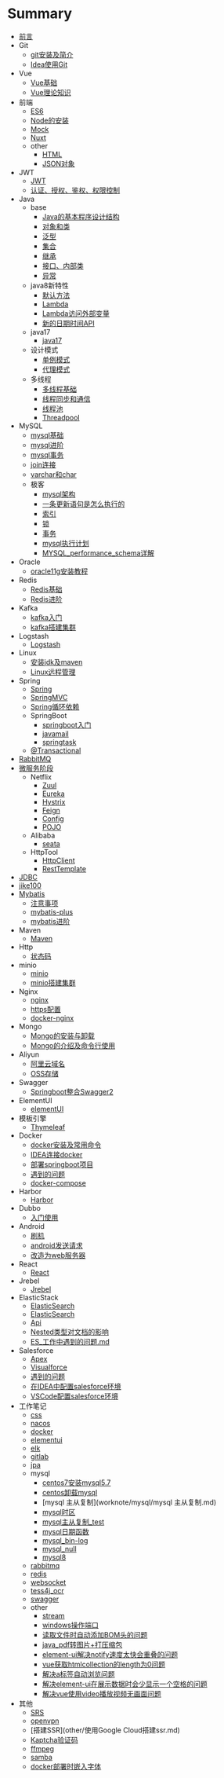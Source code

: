 # Summary

* [前言](README.md)
* Git
    * [git安装及简介](git/Git.md)
    * [Idea使用Git](git/Idea中使用Git.md)
* Vue
    * [Vue基础](vue/Vue.md)
    * [Vue理论知识](vue/vue理论知识.md)  
* 前端
    * [ES6](frontend/es6/es6.md)
    * [Node的安装](frontend/node/node.md)
    * [Mock](frontend/mock/mock.md)
    * [Nuxt](frontend/nuxt/nuxt.md)
    * other
       * [HTML](frontend/other/html.md)
       * [JSON对象](frontend/other/JSON对象的两个方法.md)
* JWT
    * [JWT](jwt/JWT.md)
    * [认证、授权、鉴权、权限控制](jwt/认证、授权、鉴权、权限控制.md)
* Java
    * base
        * [Java的基本程序设计结构](java/base/Java的基本程序设计结构.md)
        * [对象和类](java/base/对象和类.md)
        * [泛型](java/base/泛型.md)
        * [集合](java/base/集合.md)
        * [继承](java/base/继承.md)
        * [接口、内部类](java/base/接口、内部类.md)
        * [异常](java/base/异常.md)
    * java8新特性
        * [默认方法](java/java8new_feature/默认方法.md)
        * [Lambda](java/java8new_feature/Lambda.md)
        * [Lambda访问外部变量](java/java8new_feature/Lambda访问外部变量.md)
        * [新的日期时间API](java/java8new_feature/日期时间API.md)
    * java17
        * [java17](java/jdk17/jdk17.md)        
    * 设计模式
        * [单例模式](java/pattern/singleton.md)
        * [代理模式](java/pattern/proxy.md)
    * 多线程
        * [多线程基础](java/thread/多线程入门.md)
        * [线程同步和通信](java/thread/线程同步和通信.md)
        * [线程池](java/thread/线程池.md)
        * [Threadpool](java/thread/threadpool/threadpool.md)
* MySQL
    * [mysql基础](mysql/mysql基础.md)
    * [mysql进阶](mysql/mysql进阶.md)
    * [mysql事务](mysql/mysql事务.md)
    * [join连接](mysql/join.md)
    * [varchar和char](mysql/varchar和char.md)
    * 极客
        * [mysql架构](mysql/jike/mysql架构/mysql架构.md)
        * [一条更新语句是怎么执行的](mysql/jike/一条更新语句是怎么执行的/一条更新语句是怎么执行的.md)
        * [索引](mysql/jike/suoyin/suoyin.md)
        * [锁](mysql/jike/suo/mysql_全局锁_表锁_行锁.md)
        * [事务](mysql/jike/事务/事务.md)
        * [mysql执行计划](mysql/jike/xn/mysql执行计划.md)
        * [MYSQL_performance_schema详解](mysql/jike/xn/MYSQL_performance_schema详解.md)
* Oracle
    * [oracle11g安装教程](oracle/oracle_install.md)         
* Redis
    * [Redis基础](redis/redis.md)    
    * [Redis进阶](redis/redis高级.md)
* Kafka
    * [kafka入门](kafka/kafka入门.md)
    * [kafka搭建集群](kafka/kafka搭建集群.md)
* Logstash
    * [Logstash](logstash/logstash技术分享.md)       
* Linux
    * [安装jdk及maven](linux/Linux环境下安装jdk和maven.md)
    * [Linux远程管理](linux/Linux远程管理.md)
* Spring
    * [Spring](spring/spring.md)
    * [SpringMVC](spring/SpringMVC.md)
    * [Spring循环依赖](spring/spring循环依赖.md)
    * SpringBoot
        * [springboot入门](spring/SpringBoot.md)
        * [javamail](boot_integration/javamail.md)
        * [springtask](boot_integration/springtask.md)
    * [@Transactional](spring/transactional/@Transactional.md) 
* [RabbitMQ](rabbitmq/rabbitmq.md)
* [微服务阶段](microservice/微服务概述.md)
    * Netflix
        * [Zuul](microservice/netflix/Zuul.md)
        * [Eureka](microservice/netflix/eureka/eureka.md)
        * [Hystrix](microservice/netflix/Hystrix.md)
        * [Feign](microservice/netflix/Feign.md)
        * [Config](microservice/netflix/SpringCloudConfig.md)
        * [POJO](microservice/netflix/POJO依赖.md)    
    * Alibaba
        * [seata](microservice/alibaba/seata_nacos/seata结合nacos使用.md)
    * HttpTool
        * [HttpClient](httptool/HttpClient.md)
        * [RestTemplate](httptool/RestTemplate.md)
* [JDBC](jdbc/jdbc.md) 
* [jike100](jike100/jike100.md) 
* [Mybatis](mybatis/mybatis.md)
    * [注意事项](mybatis/注意事项.md)
    * [mybatis-plus](mybatis/mybatis-plus.md)
    * [mybatis进阶](mybatis/mybatis_advance.md)
* Maven
    * [Maven](maven/maven.md)
* Http    
    * [状态码](http/状态码.md)
* minio
    * [minio](minio/minio.md)
    * [minio搭建集群](minio/minio搭建集群.md)    
* Nginx
    * [nginx](nginx/nginx.md)   
    * [https配置](nginx/https配置.md) 
    * [docker-nginx](nginx/docker-nginx.md)      
* Mongo
    * [Mongo的安装与卸载](mongodb/Mongo的安装与卸载.md)
    * [Mongo的介绍及命令行使用](mongodb/Mongo介绍及命令行使用.md)
* Aliyun
    * [阿里云域名](aliyun/阿里云域名.md)
    * [OSS存储](aliyun/OSS存储.md)
* Swagger
    * [Springboot整合Swagger2](swagger/SpringBoot整合Swagger2.md)
* ElementUI
    * [elementUI](elementUI/ElementUI.md)   
* 模板引擎
    * [Thymeleaf](templateng/Thymeleaf.md)  
* Docker
    * [docker安装及常用命令](docker/docker安装及常用命令.md)
    * [IDEA连接docker](docker/IDEA连接docker.md)
    * [部署springboot项目](docker/部署springboot项目.md)
    * [遇到的问题](docker/problem.md)
    * [docker-compose](docker/docker-compose.md)
* Harbor
    * [Harbor](harbor/harbor.md)  
* Dubbo
    * [入门使用](dubbo/使用dubbo+zookeeper.md)    
* Android
    * [刷机](android/root.md)
    * [android发送请求](android/android发送请求.md)
    * [改造为web服务器](android/改造为web服务器.md)
* React 
    * [React](react/React.md)
* Jrebel 
    * [Jrebel](jrebel/远程调试及热部署.md)    
* ElasticStack
    * [ElasticSearch](elasticstack/elasticsearch.md)
    * [ElasticSearch](elasticstack/ElasticSearch主要搜索关键字.md)
    * [Api](elasticstack/elasticsearch_api.md)
    * [Nested类型对文档的影响](elasticstack/ElasticSearch_Nested类型对文档的影响.md)
    * [ES_工作中遇到的问题.md](elasticstack/ES_工作中遇到的问题.md)
* Salesforce
    * [Apex](salesforce/apex.md)  
    * [Visualforce](salesforce/visualforce.md)
    * [遇到的问题](salesforce/遇到的问题.md)
    * [在IDEA中配置salesforce环境](salesforce/在IDEA中配置salesforce环境.md)   
    * [VSCode配置salesforce环境](salesforce/VSCode配置salesforce环境.md) 
* 工作笔记
	* [css](worknote/css/css.md)
    * [nacos](worknote/nacos/nacos配置自动刷新.md)
	* [docker](worknote/docker/docker.md)
	* [elementui](worknote/elementui/elementui.md)
	* [elk](worknote/elk/elk.md)
	* [gitlab](worknote/gitlab/gitlab.md)
	* [jpa](worknote/jpa/jpa.md)
	* mysql
		* [centos7安装mysql5.7](worknote/mysql/centos7安装mysql5.7.md)
		* [centos卸载mysql](worknote/mysql/centos卸载mysql.md)
		* [mysql 主从复制](worknote/mysql/mysql 主从复制.md)
		* [mysql时区](worknote/mysql/mysql时区.md)
		* [mysql主从复制_test](worknote/mysql/mysql主从复制_test.md)
		* [mysql日期函数](worknote/mysql/mysql日期函数.md)
        * [mysql_bin-log](worknote/mysql/mysql_bin-log.md)
        * [mysql_null](worknote/mysql/mysql_null.md)
        * [mysql8](worknote/mysql/mysql8.md)
	* [rabbitmq](worknote/rabbitmq/docker安装rabbitmq.md)	
	* [redis](worknote/redis/redis.md)	
	* [websocket](worknote/websocket/springboot+vue+websocket.md)
	* [tess4j_ocr](worknote/tess4j_ocr/Tess4j使用记录.md)
    * [swagger](worknote/swagger/swagger.md)
	* other
		* [stream](worknote/other/stream.md)
		* [windows操作端口](worknote/other/windows操作端口.md)
		* [读取文件时自动添加BOM头的问题](worknote/other/读取文件时自动添加BOM头的问题.md)
		* [java_pdf转图片+打压缩包](worknote/other/java_pdf转图片+打压缩包.md)
		* [element-ui解决notify速度太快会重叠的问题](worknote/other/element-ui解决notify速度太快会重叠的问题.md)
		* [vue获取htmlcollection的length为0问题](worknote/other/vue获取htmlcollection的length为0问题.md)
		* [解决a标签自动浏览问题](worknote/other/解决a标签自动浏览问题.md)
		* [解决element-ui在展示数据时会少显示一个空格的问题](worknote/other/解决element-ui在展示数据时会少显示一个空格的问题.md)
		* [解决vue使用video播放视频无画面问题](worknote/other/解决vue使用video播放视频无画面问题.md)
* 其他
    * [SRS](other/SRS+OBS+VLC.md)
    * [openvpn](other/openvpn.md)
    * [搭建SSR](other/使用Google Cloud搭建ssr.md)
    * [Kaptcha验证码](other/kaptcha验证码.md)
    * [ffmpeg](other/ffmpeg.md)
    * [samba](other/搭建基于公网的samba服务.md)
    * [docker部署时嵌入字体](other/docker部署时嵌入字体.md)